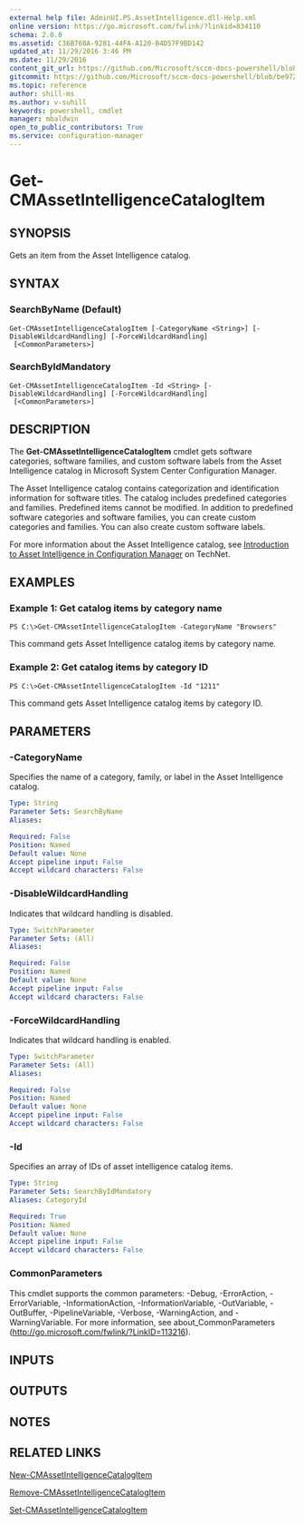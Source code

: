 ```yaml
---
external help file: AdminUI.PS.AssetIntelligence.dll-Help.xml
online version: https://go.microsoft.com/fwlink/?linkid=834110
schema: 2.0.0
ms.assetid: C36B760A-9281-44FA-A120-B4D57F9BD142
updated_at: 11/29/2016 3:46 PM
ms.date: 11/29/2016
content_git_url: https://github.com/Microsoft/sccm-docs-powershell/blob/master/sccm-cmdlets/ConfigurationManager/vlatest/Get-CMAssetIntelligenceCatalogItem.md
gitcommit: https://github.com/Microsoft/sccm-docs-powershell/blob/be9723fe908914c0e1ed2689b3ffaa3b56f1b53b/sccm-cmdlets/ConfigurationManager/vlatest/Get-CMAssetIntelligenceCatalogItem.md
ms.topic: reference
author: shill-ms
ms.author: v-suhill
keywords: powershell, cmdlet
manager: mbaldwin
open_to_public_contributors: True
ms.service: configuration-manager
---
```


# Get-CMAssetIntelligenceCatalogItem

## SYNOPSIS
Gets an item from the Asset Intelligence catalog.

## SYNTAX

### SearchByName (Default)
```
Get-CMAssetIntelligenceCatalogItem [-CategoryName <String>] [-DisableWildcardHandling] [-ForceWildcardHandling]
 [<CommonParameters>]
```

### SearchByIdMandatory
```
Get-CMAssetIntelligenceCatalogItem -Id <String> [-DisableWildcardHandling] [-ForceWildcardHandling]
 [<CommonParameters>]
```

## DESCRIPTION
The **Get-CMAssetIntelligenceCatalogItem** cmdlet gets software categories, software families, and custom software labels from the Asset Intelligence catalog in Microsoft System Center Configuration Manager.

The Asset Intelligence catalog contains categorization and identification information for software titles.
The catalog includes predefined categories and families.
Predefined items cannot be modified.
In addition to predefined software categories and software families, you can create custom categories and families.
You can also create custom software labels.

For more information about the Asset Intelligence catalog, see [Introduction to Asset Intelligence in Configuration Manager](http://go.microsoft.com/fwlink/?LinkId=262650) on TechNet.

## EXAMPLES

### Example 1: Get catalog items by category name
```
PS C:\>Get-CMAssetIntelligenceCatalogItem -CategoryName "Browsers"
```

This command gets Asset Intelligence catalog items by category name.

### Example 2: Get catalog items by category ID
```
PS C:\>Get-CMAssetIntelligenceCatalogItem -Id "1211"
```

This command gets Asset Intelligence catalog items by category ID.

## PARAMETERS

### -CategoryName
Specifies the name of a category, family, or label in the Asset Intelligence catalog.

```yaml
Type: String
Parameter Sets: SearchByName
Aliases: 

Required: False
Position: Named
Default value: None
Accept pipeline input: False
Accept wildcard characters: False
```

### -DisableWildcardHandling
Indicates that wildcard handling is disabled.

```yaml
Type: SwitchParameter
Parameter Sets: (All)
Aliases: 

Required: False
Position: Named
Default value: None
Accept pipeline input: False
Accept wildcard characters: False
```

### -ForceWildcardHandling
Indicates that wildcard handling is enabled.

```yaml
Type: SwitchParameter
Parameter Sets: (All)
Aliases: 

Required: False
Position: Named
Default value: None
Accept pipeline input: False
Accept wildcard characters: False
```

### -Id
Specifies an array of IDs of asset intelligence catalog items.

```yaml
Type: String
Parameter Sets: SearchByIdMandatory
Aliases: CategoryId

Required: True
Position: Named
Default value: None
Accept pipeline input: False
Accept wildcard characters: False
```

### CommonParameters
This cmdlet supports the common parameters: -Debug, -ErrorAction, -ErrorVariable, -InformationAction, -InformationVariable, -OutVariable, -OutBuffer, -PipelineVariable, -Verbose, -WarningAction, and -WarningVariable. For more information, see about_CommonParameters (http://go.microsoft.com/fwlink/?LinkID=113216).

## INPUTS

## OUTPUTS

## NOTES

## RELATED LINKS

[New-CMAssetIntelligenceCatalogItem](xref:ConfigurationManager/vlatest/New-CMAssetIntelligenceCatalogItem.md)

[Remove-CMAssetIntelligenceCatalogItem](xref:ConfigurationManager/vlatest/Remove-CMAssetIntelligenceCatalogItem.md)

[Set-CMAssetIntelligenceCatalogItem](xref:ConfigurationManager/vlatest/Set-CMAssetIntelligenceCatalogItem.md)


